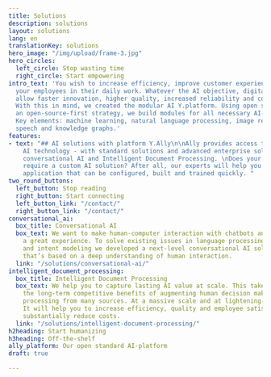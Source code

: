 ```yaml
---
title: Solutions
description: solutions
layout: solutions
lang: en
translationKey: solutions
hero_image: "/img/upload/frame-3.jpg"
hero_circles:
  left_circle: Stop wasting time
  right_circle: Start empowering
intro_text: 'You wish to increase efficiency, improve customer experience or assist
  your employees in their daily work. Whatever the AI objective, digital platforms
  allow faster innovation, higher quality, increased reliability and cost reduction.
  With this in mind, we created the modular AI Y.platform. Using open standards and
  an open-source-first strategy, we build modules for all necessary AI-platform functions.
  Key elements: machine learning, natural language processing, image recognition,
  speech and knowledge graphs.'
features:
- text: "## AI solutions with platform Y.Ally\n\nAlly provides access to state-of-the-art
    AI technology - with standard solutions and advanced enterprise solutions for
    conversational AI and Intelligent Document Processing. \nDoes your organization
    require a custom AI solution? After all, our experts will help you with a solid
    application that can be configured, built and trained quickly. "
two_round_buttons:
  left_button: Stop reading
  right_button: Start connecting
  left_button_link: "/contact/"
  right_button_link: "/contact/"
conversational_ai:
  box_title: Conversational AI
  box_text: We want to make human-computer interaction with chatbots and voice assistants
    a great experience. To solve existing issues in language processing, scalability
    and intent modeling we developed a next-level conversational AI solution. One
    that’s based on a deep understanding of human interaction.
  link: "/solutions/conversational-ai/"
intelligent_document_processing:
  box_title: Intelligent Document Processing
  box_text: We help you to capture lasting AI value at scale. This takes deeply internalizing
    the long-term competitive benefits of augmenting human decision making and data
    processing from many sources. At a massive scale and at lightening-fast speed.
    It will help you to increase efficiency, quality and employee satisfaction. And
    substantially reduce costs.
  link: "/solutions/intelligent-document-processing/"
h2heading: Start humanizing
h3heading: Off-the-shelf
ally_platform: Our open standard AI-platform
draft: true

---
```

